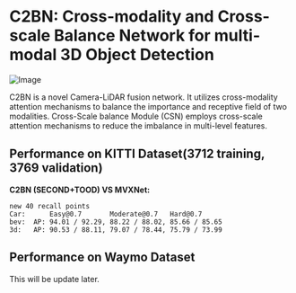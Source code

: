 # C2BN: Cross-modality and Cross-scale Balance Network for multi-modal 3D Object Detection

![Image](https://user-images.githubusercontent.com/59462530/224537346-bbb3a4f1-78a4-4ffa-a131-3a175c8efdac.png)

C2BN is a novel Camera-LiDAR fusion network. It utilizes cross-modality attention mechanisms to balance the importance and receptive field of two modalities. Cross-Scale balance Module (CSN) employs cross-scale attention mechanisms to reduce the imbalance in multi-level features. 

## Performance on KITTI Dataset(3712 training, 3769 validation)

**C2BN (SECOND+TOOD) VS MVXNet:**
```
new 40 recall points
Car:      Easy@0.7       Moderate@0.7   Hard@0.7
bev:  AP: 94.01 / 92.29, 88.22 / 88.02, 85.66 / 85.65
3d:   AP: 90.53 / 88.11, 79.07 / 78.44, 75.79 / 73.99
```
## Performance on Waymo Dataset
This will be update later.

